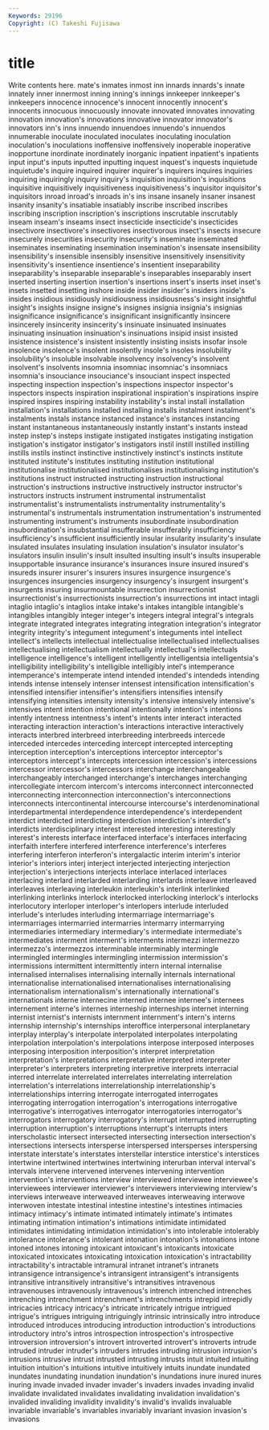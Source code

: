 ```yaml
---
Keywords: 29196 
Copyright: (C) Takeshi Fujisawa
---
```


# title

Write contents here.
mate's inmates inmost inn innards innards's innate
innately inner innermost inning inning's innings innkeeper innkeeper's innkeepers innocence
innocence's innocent innocently innocent's innocents innocuous innocuously innovate innovated innovates
innovating innovation innovation's innovations innovative innovator innovator's innovators inn's inns
innuendo innuendoes innuendo's innuendos innumerable inoculate inoculated inoculates inoculating inoculation
inoculation's inoculations inoffensive inoffensively inoperable inoperative inopportune inordinate inordinately inorganic
inpatient inpatient's inpatients input input's inputs inputted inputting inquest inquest's
inquests inquietude inquietude's inquire inquired inquirer inquirer's inquirers inquires inquiries
inquiring inquiringly inquiry inquiry's inquisition inquisition's inquisitions inquisitive inquisitively inquisitiveness
inquisitiveness's inquisitor inquisitor's inquisitors inroad inroad's inroads in's ins insane
insanely insaner insanest insanity insanity's insatiable insatiably inscribe inscribed inscribes
inscribing inscription inscription's inscriptions inscrutable inscrutably inseam inseam's inseams insect
insecticide insecticide's insecticides insectivore insectivore's insectivores insectivorous insect's insects insecure
insecurely insecurities insecurity insecurity's inseminate inseminated inseminates inseminating insemination insemination's
insensate insensibility insensibility's insensible insensibly insensitive insensitively insensitivity insensitivity's insentience
insentience's insentient inseparability inseparability's inseparable inseparable's inseparables inseparably insert inserted
inserting insertion insertion's insertions insert's inserts inset inset's insets insetted
insetting inshore inside insider insider's insiders inside's insides insidious insidiously
insidiousness insidiousness's insight insightful insight's insights insigne insigne's insignes insignia
insignia's insignias insignificance insignificance's insignificant insignificantly insincere insincerely insincerity insincerity's
insinuate insinuated insinuates insinuating insinuation insinuation's insinuations insipid insist insisted
insistence insistence's insistent insistently insisting insists insofar insole insolence insolence's
insolent insolently insole's insoles insolubility insolubility's insoluble insolvable insolvency insolvency's
insolvent insolvent's insolvents insomnia insomniac insomniac's insomniacs insomnia's insouciance insouciance's
insouciant inspect inspected inspecting inspection inspection's inspections inspector inspector's inspectors
inspects inspiration inspirational inspiration's inspirations inspire inspired inspires inspiring instability
instability's instal install installation installation's installations installed installing installs instalment
instalment's instalments instals instance instanced instance's instances instancing instant instantaneous
instantaneously instantly instant's instants instead instep instep's insteps instigate instigated
instigates instigating instigation instigation's instigator instigator's instigators instil instill instilled
instilling instills instils instinct instinctive instinctively instinct's instincts institute instituted
institute's institutes instituting institution institutional institutionalise institutionalised institutionalises institutionalising institution's
institutions instruct instructed instructing instruction instructional instruction's instructions instructive instructively
instructor instructor's instructors instructs instrument instrumental instrumentalist instrumentalist's instrumentalists instrumentality
instrumentality's instrumental's instrumentals instrumentation instrumentation's instrumented instrumenting instrument's instruments insubordinate
insubordination insubordination's insubstantial insufferable insufferably insufficiency insufficiency's insufficient insufficiently insular
insularity insularity's insulate insulated insulates insulating insulation insulation's insulator insulator's
insulators insulin insulin's insult insulted insulting insult's insults insuperable insupportable
insurance insurance's insurances insure insured insured's insureds insurer insurer's insurers
insures insurgence insurgence's insurgences insurgencies insurgency insurgency's insurgent insurgent's insurgents
insuring insurmountable insurrection insurrectionist insurrectionist's insurrectionists insurrection's insurrections int intact
intagli intaglio intaglio's intaglios intake intake's intakes intangible intangible's intangibles
intangibly integer integer's integers integral integral's integrals integrate integrated integrates
integrating integration integration's integrator integrity integrity's integument integument's integuments intel
intellect intellect's intellects intellectual intellectualise intellectualised intellectualises intellectualising intellectualism intellectually
intellectual's intellectuals intelligence intelligence's intelligent intelligently intelligentsia intelligentsia's intelligibility intelligibility's
intelligible intelligibly intel's intemperance intemperance's intemperate intend intended intended's intendeds
intending intends intense intensely intenser intensest intensification intensification's intensified intensifier
intensifier's intensifiers intensifies intensify intensifying intensities intensity intensity's intensive intensively
intensive's intensives intent intention intentional intentionally intention's intentions intently intentness
intentness's intent's intents inter interact interacted interacting interaction interaction's interactions
interactive interactively interacts interbred interbreed interbreeding interbreeds intercede interceded intercedes
interceding intercept intercepted intercepting interception interception's interceptions interceptor interceptor's interceptors
intercept's intercepts intercession intercession's intercessions intercessor intercessor's intercessors interchange interchangeable
interchangeably interchanged interchange's interchanges interchanging intercollegiate intercom intercom's intercoms interconnect
interconnected interconnecting interconnection interconnection's interconnections interconnects intercontinental intercourse intercourse's interdenominational
interdepartmental interdependence interdependence's interdependent interdict interdicted interdicting interdiction interdiction's interdict's
interdicts interdisciplinary interest interested interesting interestingly interest's interests interface interfaced
interface's interfaces interfacing interfaith interfere interfered interference interference's interferes interfering
interferon interferon's intergalactic interim interim's interior interior's interiors interj interject
interjected interjecting interjection interjection's interjections interjects interlace interlaced interlaces interlacing
interlard interlarded interlarding interlards interleave interleaved interleaves interleaving interleukin interleukin's
interlink interlinked interlinking interlinks interlock interlocked interlocking interlock's interlocks interlocutory
interloper interloper's interlopers interlude interluded interlude's interludes interluding intermarriage intermarriage's
intermarriages intermarried intermarries intermarry intermarrying intermediaries intermediary intermediary's intermediate intermediate's
intermediates interment interment's interments intermezzi intermezzo intermezzo's intermezzos interminable interminably
intermingle intermingled intermingles intermingling intermission intermission's intermissions intermittent intermittently intern
internal internalise internalised internalises internalising internally internals international internationalise internationalised
internationalises internationalising internationalism internationalism's internationally international's internationals interne internecine interned
internee internee's internees internement interne's internes interneship interneships internet interning
internist internist's internists internment internment's intern's interns internship internship's internships
interoffice interpersonal interplanetary interplay interplay's interpolate interpolated interpolates interpolating interpolation
interpolation's interpolations interpose interposed interposes interposing interposition interposition's interpret interpretation
interpretation's interpretations interpretative interpreted interpreter interpreter's interpreters interpreting interpretive interprets
interracial interred interrelate interrelated interrelates interrelating interrelation interrelation's interrelations interrelationship
interrelationship's interrelationships interring interrogate interrogated interrogates interrogating interrogation interrogation's interrogations
interrogative interrogative's interrogatives interrogator interrogatories interrogator's interrogators interrogatory interrogatory's interrupt
interrupted interrupting interruption interruption's interruptions interrupt's interrupts inters interscholastic intersect
intersected intersecting intersection intersection's intersections intersects intersperse interspersed intersperses interspersing
interstate interstate's interstates interstellar interstice interstice's interstices intertwine intertwined intertwines
intertwining interurban interval interval's intervals intervene intervened intervenes intervening intervention
intervention's interventions interview interviewed interviewee interviewee's interviewees interviewer interviewer's interviewers
interviewing interview's interviews interweave interweaved interweaves interweaving interwove interwoven intestate
intestinal intestine intestine's intestines intimacies intimacy intimacy's intimate intimated intimately
intimate's intimates intimating intimation intimation's intimations intimidate intimidated intimidates intimidating
intimidation intimidation's into intolerable intolerably intolerance intolerance's intolerant intonation intonation's
intonations intone intoned intones intoning intoxicant intoxicant's intoxicants intoxicate intoxicated
intoxicates intoxicating intoxication intoxication's intractability intractability's intractable intramural intranet intranet's
intranets intransigence intransigence's intransigent intransigent's intransigents intransitive intransitively intransitive's intransitives
intravenous intravenouses intravenously intravenous's intrench intrenched intrenches intrenching intrenchment intrenchment's
intrenchments intrepid intrepidly intricacies intricacy intricacy's intricate intricately intrigue intrigued
intrigue's intrigues intriguing intriguingly intrinsic intrinsically intro introduce introduced introduces
introducing introduction introduction's introductions introductory intro's intros introspection introspection's introspective
introversion introversion's introvert introverted introvert's introverts intrude intruded intruder intruder's
intruders intrudes intruding intrusion intrusion's intrusions intrusive intrust intrusted intrusting
intrusts intuit intuited intuiting intuition intuition's intuitions intuitive intuitively intuits
inundate inundated inundates inundating inundation inundation's inundations inure inured inures
inuring invade invaded invader invader's invaders invades invading invalid invalidate
invalidated invalidates invalidating invalidation invalidation's invalided invaliding invalidity invalidity's invalid's
invalids invaluable invariable invariable's invariables invariably invariant invasion invasion's invasions
